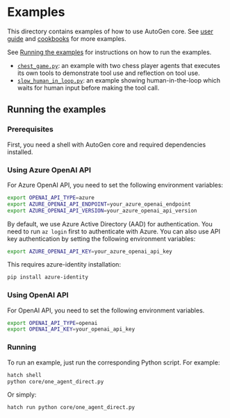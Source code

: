 # Examples

This directory contains examples of how to use AutoGen core.
See [user guide](../docs/src/core-user-guide/guides/) and
[cookbooks](../docs/src/core-user-guide/cookbook/) for more examples.

See [Running the examples](#running-the-examples) for instructions on how to run the examples.

- [`chest_game.py`](chess_game.py): an example with two chess player agents that executes its own tools to demonstrate tool use and reflection on tool use.
- [`slow_human_in_loop.py`](slow_human_in_loop.py): an example showing human-in-the-loop which waits for human input before making the tool call.

## Running the examples

### Prerequisites

First, you need a shell with AutoGen core and required dependencies installed.

### Using Azure OpenAI API

For Azure OpenAI API, you need to set the following environment variables:

```bash
export OPENAI_API_TYPE=azure
export AZURE_OPENAI_API_ENDPOINT=your_azure_openai_endpoint
export AZURE_OPENAI_API_VERSION=your_azure_openai_api_version
```

By default, we use Azure Active Directory (AAD) for authentication.
You need to run `az login` first to authenticate with Azure.
You can also
use API key authentication by setting the following environment variables:

```bash
export AZURE_OPENAI_API_KEY=your_azure_openai_api_key
```

This requires azure-identity installation:

```bash
pip install azure-identity
```

### Using OpenAI API

For OpenAI API, you need to set the following environment variables.

```bash
export OPENAI_API_TYPE=openai
export OPENAI_API_KEY=your_openai_api_key
```

### Running

To run an example, just run the corresponding Python script. For example:

```bash
hatch shell
python core/one_agent_direct.py
```

Or simply:

```bash
hatch run python core/one_agent_direct.py
```
